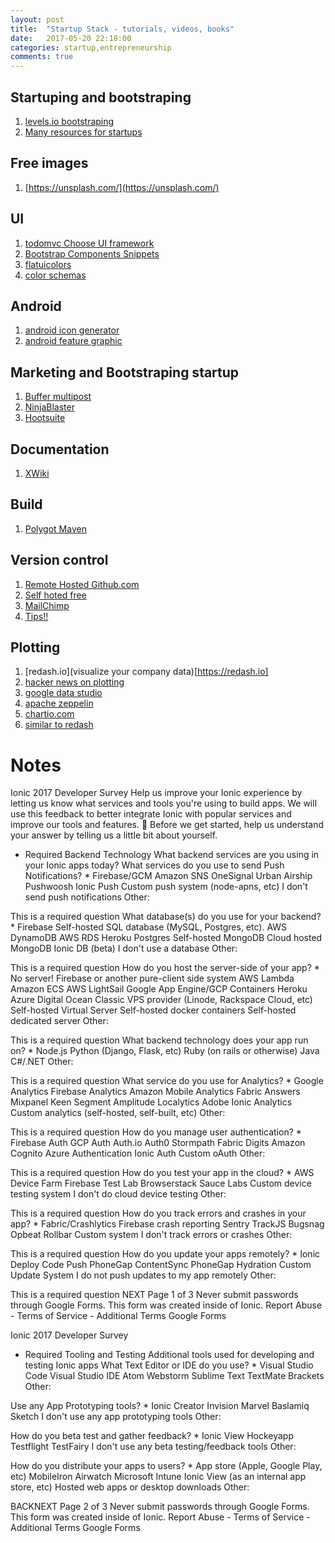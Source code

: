 ```yaml
---
layout: post
title:  "Startup Stack - tutorials, videos, books"
date:   2017-05-20 22:18:00
categories: startup,entrepreneurship
comments: true
---
```


## Startuping and bootstraping

1. [levels.io bootstraping](https://levels.io/bootstrapping/)
1. [Many resources for startups](https://siftery.com)

## Free images

1. [https://unsplash.com/](https://unsplash.com/)

## UI

1. [todomvc Choose UI framework](http://todomvc.com/)
1. [Bootstrap Components Snippets](bootsnipp.com)
1. [flatuicolors](flatuicolors.com)
1. [color schemas](https://styled-components.com/color-schemer/)


## Android

1. [android icon generator](https://romannurik.github.io/AndroidAssetStudio/icons-launcher.html#foreground.type=clipart&foreground.clipart=android&foreground.space.trim=1&foreground.space.pad=0.25&foreColor=rgba(96%2C%20125%2C%20139%2C%200)&backColor=rgb(68%2C%20138%2C%20255)&crop=0&backgroundShape=square&effects=none&name=ic_launcher)
1. [android feature graphic](https://www.norio.be/android-feature-graphic-generator/)

## Marketing and Bootstraping startup

1. [Buffer multipost](https://buffer.com)
1. [NinjaBlaster](http://ninjablaster.com/)
2. [Hootsuite]()

## Documentation

1. [XWiki](http://xwiki.org)

## Build
1. [Polygot Maven](https://github.com/takari/polyglot-maven)

## Version control

1. [Remote Hosted Github.com](https://github.com)
1. [Self hoted free](https://gogs.io/)
1. [MailChimp]()
1. [Tips!!](http://blog.travelpayouts.com/en/travel-site-with-android-application/?utm_source=tp_dashboard&utm_medium=news&utm_campaign=en)

## Plotting

1. [redash.io](visualize your company data)[https://redash.io]
2. [hacker news on plotting](https://news.ycombinator.com/item?id=12897415)
1. [google data studio](https://www.google.com/analytics/data-studio/)
1. [apache zeppelin](https://zeppelin.apache.org/)
1. [chartio.com](https://chartio.com/)
1. [similar to redash](http://alternativeto.net/software/redash/)

# Notes

Ionic 2017 Developer Survey
Help us improve your Ionic experience by letting us know what services and tools you're using to build apps. We will use this feedback to better integrate Ionic with popular services and improve our tools and features. 🔮
Before we get started, help us understand your answer by telling us a little bit about yourself.

* Required
Backend Technology
What backend services are you using in your Ionic apps today?
What services do you use to send Push Notifications? *
Firebase/GCM
Amazon SNS
OneSignal
Urban Airship
Pushwoosh
Ionic Push
Custom push system (node-apns, etc)
I don't send push notifications
Other:

This is a required question
What database(s) do you use for your backend? *
Firebase
Self-hosted SQL database (MySQL, Postgres, etc).
AWS DynamoDB
AWS RDS
Heroku Postgres
Self-hosted MongoDB
Cloud hosted MongoDB
Ionic DB (beta)
I don't use a database
Other:

This is a required question
How do you host the server-side of your app? *
No server! Firebase or another pure-client side system
AWS Lambda
Amazon ECS
AWS LightSail
Google App Engine/GCP Containers
Heroku
Azure
Digital Ocean
Classic VPS provider (Linode, Rackspace Cloud, etc)
Self-hosted Virtual Server
Self-hosted docker containers
Self-hosted dedicated server
Other:

This is a required question
What backend technology does your app run on? *
Node.js
Python (Django, Flask, etc)
Ruby (on rails or otherwise)
Java
C#/.NET
Other:

This is a required question
What service do you use for Analytics? *
Google Analytics
Firebase Analytics
Amazon Mobile Analytics
Fabric Answers
Mixpanel
Keen
Segment
Amplitude
Localytics
Adobe
Ionic Analytics
Custom analytics (self-hosted, self-built, etc)
Other:

This is a required question
How do you manage user authentication? *
Firebase Auth
GCP Auth
Auth.io
Auth0
Stormpath
Fabric Digits
Amazon Cognito
Azure Authentication
Ionic Auth
Custom oAuth
Other:

This is a required question
How do you test your app in the cloud? *
AWS Device Farm
Firebase Test Lab
Browserstack
Sauce Labs
Custom device testing system
I don't do cloud device testing
Other:

This is a required question
How do you track errors and crashes in your app? *
Fabric/Crashlytics
Firebase crash reporting
Sentry
TrackJS
Bugsnag
Opbeat
Rollbar
Custom system
I don't track errors or crashes
Other:

This is a required question
How do you update your apps remotely? *
Ionic Deploy
Code Push
PhoneGap ContentSync
PhoneGap Hydration
Custom Update System
I do not push updates to my app remotely
Other:

This is a required question
NEXT
Page 1 of 3
Never submit passwords through Google Forms.
This form was created inside of Ionic. Report Abuse - Terms of Service - Additional Terms
Google Forms


Ionic 2017 Developer Survey
* Required
Tooling and Testing
Additional tools used for developing and testing Ionic apps
What Text Editor or IDE do you use? *
Visual Studio Code
Visual Studio IDE
Atom
Webstorm
Sublime Text
TextMate
Brackets
Other:

Use any App Prototyping tools? *
Ionic Creator
Invision
Marvel
Baslamiq
Sketch
I don't use any app prototyping tools
Other:

How do you beta test and gather feedback? *
Ionic View
Hockeyapp
Testflight
TestFairy
I don't use any beta testing/feedback tools
Other:

How do you distribute your apps to users? *
App store (Apple, Google Play, etc)
MobileIron
Airwatch
Microsoft Intune
Ionic View (as an internal app store, etc)
Hosted web apps or desktop downloads
Other:

BACKNEXT
Page 2 of 3
Never submit passwords through Google Forms.
This form was created inside of Ionic. Report Abuse - Terms of Service - Additional Terms
Google Forms